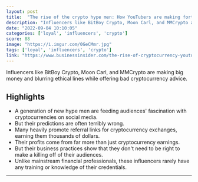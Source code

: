```yaml
---
layout: post
title:  "The rise of the crypto hype men: How YouTubers are making fortunes by promoting cryptocurrencies, making wild predictions, and profiting off their loyal fans"
description: "Influencers like BitBoy Crypto, Moon Carl, and MMCrypto are making big money and blurring ethical lines while offering bad cryptocurrency advice."
date: "2022-09-04 10:10:05"
categories: ['loyal', 'influencers', 'crypto']
score: 88
image: "https://i.imgur.com/0GeCMmr.jpg"
tags: ['loyal', 'influencers', 'crypto']
link: "https://www.businessinsider.com/the-rise-of-cryptocurrency-youtube-influencers-2022-8"
---
```


Influencers like BitBoy Crypto, Moon Carl, and MMCrypto are making big money and blurring ethical lines while offering bad cryptocurrency advice.

## Highlights

- A generation of new hype men are feeding audiences' fascination with cryptocurrencies on social media.
- But their predictions are often terribly wrong.
- Many heavily promote referral links for cryptocurrency exchanges, earning them thousands of dollars.
- Their profits come from far more than just cryptocurrency earnings.
- But their business practices show that they don't need to be right to make a killing off of their audiences.
- Unlike mainstream financial professionals, these influencers rarely have any training or knowledge of their credentials.

---
